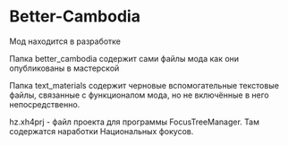 # Better-Cambodia
Мод находится в разработке

Папка better_cambodia содержит сами файлы мода как они опубликованы в мастерской

Папка text_materials содержит черновые вспомогательные текстовые файлы,
связанные с функционалом мода, но не включённые в него непосредственно.

hz.xh4prj - файл проекта для программы FocusTreeManager. Там содержатся наработки
Национальных фокусов.
